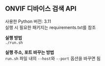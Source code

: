 ## ONVIF 디바이스 검색 API 

사용한 Python 버전: 3.11  
실행 시 필요한 패키지는 requirements.txt를 참조

**실행 방법**  
`./run.sh`

**실행 주소, 포트 바꾸는 방법**  
`run.sh` 파일 내의 `--host`와 `--port` 옵션을 바꾸면 됨